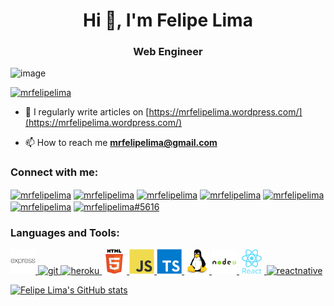 <h1 align="center">Hi 👋, I'm Felipe Lima</h1>
<h3 align="center">Web Engineer</h3>

![image](https://hits.seeyoufarm.com/api/count/incr/badge.svg?url=https%3A%2F%2Fgithub.com%2Fmrfelipelima1212%2Fhit-counter)

<p align="left"> <a href="https://twitter.com/mrfelipelima" target="blank"><img src="https://img.shields.io/twitter/follow/mrfelipelima?logo=twitter&style=for-the-badge" alt="mrfelipelima" /></a> </p>

- 📝 I regularly write articles on [https://mrfelipelima.wordpress.com/](https://mrfelipelima.wordpress.com/)

- 📫 How to reach me **mrfelipelima@gmail.com**

<h3 align="left">Connect with me:</h3>
<p align="left">
<a href="https://twitter.com/mrfelipelima" target="blank"><img align="center" src="https://raw.githubusercontent.com/rahuldkjain/github-profile-readme-generator/master/src/images/icons/Social/twitter.svg" alt="mrfelipelima" height="30" width="40" /></a>
<a href="https://linkedin.com/in/mrfelipelima" target="blank"><img align="center" src="https://raw.githubusercontent.com/rahuldkjain/github-profile-readme-generator/master/src/images/icons/Social/linked-in-alt.svg" alt="mrfelipelima" height="30" width="40" /></a>
<a href="https://fb.com/mrfelipelima" target="blank"><img align="center" src="https://raw.githubusercontent.com/rahuldkjain/github-profile-readme-generator/master/src/images/icons/Social/facebook.svg" alt="mrfelipelima" height="30" width="40" /></a>
<a href="https://instagram.com/mrfelipelima" target="blank"><img align="center" src="https://raw.githubusercontent.com/rahuldkjain/github-profile-readme-generator/master/src/images/icons/Social/instagram.svg" alt="mrfelipelima" height="30" width="40" /></a>
<a href="https://dribbble.com/mrfelipelima" target="blank"><img align="center" src="https://raw.githubusercontent.com/rahuldkjain/github-profile-readme-generator/master/src/images/icons/Social/dribbble.svg" alt="mrfelipelima" height="30" width="40" /></a>
<a href="https://www.behance.net/mrfelipelima" target="blank"><img align="center" src="https://raw.githubusercontent.com/rahuldkjain/github-profile-readme-generator/master/src/images/icons/Social/behance.svg" alt="mrfelipelima" height="30" width="40" /></a>
<a href="https://discord.gg/mrfelipelima#5616" target="blank"><img align="center" src="https://raw.githubusercontent.com/rahuldkjain/github-profile-readme-generator/master/src/images/icons/Social/discord.svg" alt="mrfelipelima#5616" height="30" width="40" /></a>
</p>

<h3 align="left">Languages and Tools:</h3>
<p align="left"> <a href="https://expressjs.com" target="_blank" rel="noreferrer"> <img src="https://raw.githubusercontent.com/devicons/devicon/master/icons/express/express-original-wordmark.svg" alt="express" width="40" height="40"/> </a> <a href="https://git-scm.com/" target="_blank" rel="noreferrer"> <img src="https://www.vectorlogo.zone/logos/git-scm/git-scm-icon.svg" alt="git" width="40" height="40"/> </a> <a href="https://heroku.com" target="_blank" rel="noreferrer"> <img src="https://www.vectorlogo.zone/logos/heroku/heroku-icon.svg" alt="heroku" width="40" height="40"/> </a> <a href="https://www.w3.org/html/" target="_blank" rel="noreferrer"> <img src="https://raw.githubusercontent.com/devicons/devicon/master/icons/html5/html5-original-wordmark.svg" alt="html5" width="40" height="40"/> </a> <a href="https://developer.mozilla.org/en-US/docs/Web/JavaScript" target="_blank" rel="noreferrer"> <img src="https://raw.githubusercontent.com/devicons/devicon/master/icons/javascript/javascript-original.svg" alt="javascript" width="40" height="40"/> <a href="https://www.typescriptlang.org/" target="_blank" rel="noreferrer"> <img src="https://raw.githubusercontent.com/devicons/devicon/master/icons/typescript/typescript-plain.svg" alt="TypeScript" width="40" height="40"/> </a> <a href="https://www.linux.org/" target="_blank" rel="noreferrer"> <img src="https://raw.githubusercontent.com/devicons/devicon/master/icons/linux/linux-original.svg" alt="linux" width="40" height="40"/> </a> <a href="https://nodejs.org" target="_blank" rel="noreferrer"> <img src="https://raw.githubusercontent.com/devicons/devicon/master/icons/nodejs/nodejs-original-wordmark.svg" alt="nodejs" width="40" height="40"/> </a> <a href="https://reactjs.org/" target="_blank" rel="noreferrer"> <img src="https://raw.githubusercontent.com/devicons/devicon/master/icons/react/react-original-wordmark.svg" alt="react" width="40" height="40"/> </a> <a href="https://reactnative.dev/" target="_blank" rel="noreferrer"> <img src="https://reactnative.dev/img/header_logo.svg" alt="reactnative" width="40" height="40"/> </a> </p>

[![Felipe Lima's GitHub stats](https://github-readme-stats.vercel.app/api?username=mrfelipelima)](https://github.com/mrfelipelima/github-readme-stats)

